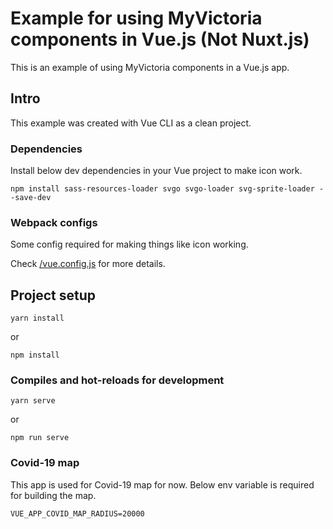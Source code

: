 # Example for using MyVictoria components in Vue.js (Not Nuxt.js)

This is an example of using MyVictoria components in a Vue.js app.

## Intro

This example was created with Vue CLI as a clean project.

### Dependencies

Install below dev dependencies in your Vue project to make icon work.

```
npm install sass-resources-loader svgo svgo-loader svg-sprite-loader --save-dev
```

### Webpack configs

Some config required for making things like icon working.

Check [/vue.config.js](/vue.config.js) for more details.

## Project setup
```
yarn install
```
or
```
npm install
```

### Compiles and hot-reloads for development
```
yarn serve
```
or
```
npm run serve
```

### Covid-19 map

This app is used for Covid-19 map for now. Below env variable is required for building the map.

```
VUE_APP_COVID_MAP_RADIUS=20000
```
